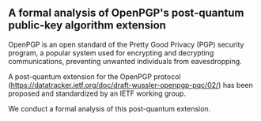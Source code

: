 ## A formal analysis of OpenPGP's post-quantum public-key algorithm extension

OpenPGP is an open standard of the Pretty Good Privacy (PGP) security program, a popular system used for encrypting and decrypting communications, preventing unwanted individuals from eavesdropping.

A post-quantum extension for the OpenPGP protocol (https://datatracker.ietf.org/doc/draft-wussler-openpgp-pqc/02/) has been proposed and standardized by an IETF working group.

We conduct a formal analysis of this post-quantum extension.
